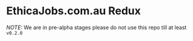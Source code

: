 # EthicaJobs.com.au Redux 

*NOTE:* We are in pre-alpha stages please do not use this repo till at least `v0.2.0`

